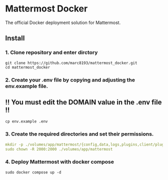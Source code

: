 # Mattermost Docker
The official Docker deployment solution for Mattermost.

## Install
### 1. Clone repository and enter dirctory
```
git clone https://github.com/marc8193/mattermost_docker.git
cd mattermost_docker
```
### 2. Create your .env file by copying and adjusting the env.example file.
## !! You must edit the DOMAIN value in the .env file !!
```
cp env.example .env
```
### 3. Create the required directories and set their permissions.
```yml
mkdir -p ./volumes/app/mattermost/{config,data,logs,plugins,client/plugins,bleve-indexes}
sudo chown -R 2000:2000 ./volumes/app/mattermost
```
### 4. Deploy Mattermost with docker compose
```
sudo docker compose up -d
```